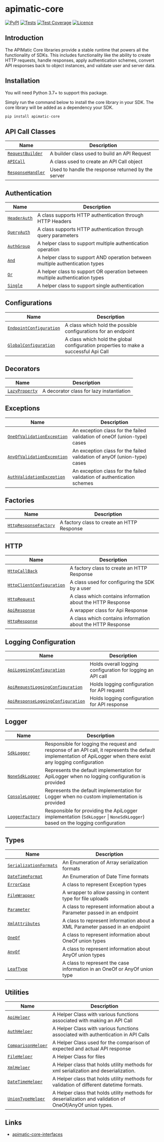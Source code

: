 # apimatic-core
[![PyPI][pypi-version]][apimatic-core-pypi-url]
[![Tests][test-badge]][test-url]
[![Test Coverage][test-coverage-url]][code-climate-url]
[![Licence][license-badge]][license-url]

## Introduction
The APIMatic Core libraries provide a stable runtime that powers all the functionality of SDKs. This includes functionality like the ability to create HTTP requests, handle responses, apply authentication schemes, convert API responses back to object instances, and validate user and server data.


## Installation
You will need Python 3.7+ to support this package.

Simply run the command below to install the core library in your SDK. The core library will be added as a dependency your SDK.

```php
pip install apimatic-core
```
## API Call Classes
| Name                                                        | Description                                                           |
|-------------------------------------------------------------|-----------------------------------------------------------------------|
| [`RequestBuilder`](apimatic_core/request_builder.py)        | A builder class used to build an API Request                          |
| [`APICall`](apimatic_core/api_call.py)                      | A class used to create an API Call object                             |
| [`ResponseHandler`](apimatic_core/response_handler.py )     | Used to handle the response returned by the server                    |


## Authentication
| Name                                                               | Description                                                                          |
|--------------------------------------------------------------------|--------------------------------------------------------------------------------------|
| [`HeaderAuth`](apimatic_core/authentication/header_auth.py)        | A class supports HTTP authentication through HTTP Headers                            |
| [`QueryAuth`](apimatic_core/authentication/query_auth.py)          | A class supports HTTP authentication through query parameters                        |
| [`AuthGroup`](apimatic_core/authentication/multiple/auth_group.py) | A helper class to support  multiple authentication operation                         |
| [`And`](apimatic_core/authentication/multiple/and_auth_group.py)   | A helper class to support AND operation between multiple authentication types        |
| [`Or`](apimatic_core/authentication/multiple/or_auth_group.py)     | A helper class to support OR operation between multiple authentication  types        |
| [`Single`](apimatic_core/authentication/multiple/single_auth.py)   | A helper class to support single authentication                                      |


## Configurations
| Name                                                                             | Description                                                                          |
|----------------------------------------------------------------------------------|--------------------------------------------------------------------------------------|
| [`EndpointConfiguration`](apimatic_core/configurations/endpoint_configuration.py)| A class which hold the possible configurations for an endpoint                       |
| [`GlobalConfiguration`](apimatic_core/configurations/global_configuration.py )   | A class which hold the global configuration properties to make a successful Api Call |

## Decorators
| Name                                                         | Description                                                                          |
|--------------------------------------------------------------|--------------------------------------------------------------------------------------|
| [`LazyProperty`](apimatic_core/decorators/lazy_property.py)  | A decorator class for lazy instantiation                                             |

## Exceptions
| Name                                                                                 | Description                                                              |
|--------------------------------------------------------------------------------------|--------------------------------------------------------------------------|
| [`OneOfValidationException`](apimatic_core/exceptions/oneof_validation_exception.py) | An exception class for the failed validation of oneOf (union-type) cases |
| [`AnyOfValidationException`](apimatic_core/exceptions/anyof_validation_exception.py) | An exception class for the failed validation of anyOf (union-type) cases |
| [`AuthValidationException`](apimatic_core/exceptions/auth_validation_exception.py)   | An exception class for the failed validation of authentication schemes   |

## Factories
| Name                                                                      | Description                                                                 |
|---------------------------------------------------------------------------|-----------------------------------------------------------------------------|
| [`HttpResponseFactory`](apimatic_core/factories/http_response_factory.py) | A factory class to create an HTTP Response                                  |

## HTTP
| Name                                                                                        | Description                                                 |
|---------------------------------------------------------------------------------------------|-------------------------------------------------------------|
| [`HttpCallBack`](apimatic_core/factories/http_response_factory.py)                          | A factory class to create an HTTP Response                  |
| [`HttpClientConfiguration`](apimatic_core/http/configurations/http_client_configuration.py) | A class used for configuring the SDK by a user              |
| [`HttpRequest`](apimatic_core/http/request/http_request.py)                                 | A class which contains information about the HTTP Response  |
| [`ApiResponse`](apimatic_core/http/response/api_response.py)                                | A wrapper class for Api Response                            |
| [`HttpResponse`](apimatic_core/http/response/http_response.py)                              | A class which contains information about the HTTP Response  |

## Logging Configuration
| Name                                                                                                 | Description                                                 |
|------------------------------------------------------------------------------------------------------|-------------------------------------------------------------|
| [`ApiLoggingConfiguration`](apimatic_core/logger/configuration/api_logging_configuration.py)         | Holds overall logging configuration for logging an API call |
| [`ApiRequestLoggingConfiguration`](apimatic_core/logger/configuration/api_logging_configuration.py)  | Holds logging configuration for API request                 |
| [`ApiResponseLoggingConfiguration`](apimatic_core/logger/configuration/api_logging_configuration.py) | Holds logging configuration for API response                |


## Logger
| Name                                                      | Description                                                                                                                                                       |
|-----------------------------------------------------------|-------------------------------------------------------------------------------------------------------------------------------------------------------------------|
| [`SdkLogger`](apimatic_core/logger/sdk_logger.py)         | Responsible for logging the request and response of an API call, it represents the default implementation of ApiLogger when there exist any logging configuration |
| [`NoneSdkLogger`](apimatic_core/logger/sdk_logger.py)     | Represents the default implementation for ApiLogger when no logging configuration is provided                                                                     |
| [`ConsoleLogger`](apimatic_core/logger/default_logger.py) | Represents the default implementation for Logger when no custom implementation is provided                                                                        |
| [`LoggerFactory`](apimatic_core/logger/sdk_logger.py)     | Responsible for providing the ApiLogger implementation (`SdkLogger` \| `NoneSdkLogger`) based on the logging configuration                                        |

## Types
| Name                                                                          | Description                                                                  |
|-------------------------------------------------------------------------------|------------------------------------------------------------------------------|
| [`SerializationFormats`](apimatic_core/types/array_serialization_format.py)   | An Enumeration of Array serialization formats                                |
| [`DateTimeFormat`](apimatic_core/types/datetime_format.py )                   | An Enumeration of Date Time formats                                          |
| [`ErrorCase`](apimatic_core/types/error_case.py )                             | A class to represent Exception types                                         |
| [`FileWrapper`](apimatic_core/types/file_wrapper.py)                          | A wrapper to allow passing in content type for file uploads                  |
| [`Parameter`](apimatic_core/types/parameter.py )                              | A class to represent information about a Parameter passed in an endpoint     |
| [`XmlAttributes`](apimatic_core/types/xml_attributes.py )                     | A class to represent information about a XML Parameter passed in an endpoint |
| [`OneOf`](apimatic_core/types/union_types/one_of.py )                         | A class to represent information about OneOf union types                     |
| [`AnyOf`](apimatic_core/types/union_types/any_of.py )                         | A class to represent information about AnyOf union types                     |
| [`LeafType`](apimatic_core/types/union_types/leaf_type.py )                   | A class to represent the case information in an OneOf or AnyOf union type    |

## Utilities
| Name                                                               | Description                                                                                              |
|--------------------------------------------------------------------|----------------------------------------------------------------------------------------------------------|
| [`ApiHelper`](apimatic_core/utilities/api_helper.py)               | A Helper Class with various functions associated with making an API Call                                 |
| [`AuthHelper`](apimatic_core/utilities/auth_helper.py)             | A Helper Class with various functions associated with authentication in API Calls                        |
| [`ComparisonHelper`](apimatic_core/utilities/comparison_helper.py) | A Helper Class used for the comparison of expected and actual API response                               |
| [`FileHelper`](apimatic_core/utilities/file_helper.py)             | A Helper Class for files                                                                                 |
| [`XmlHelper`](apimatic_core/utilities/xml_helper.py )              | A Helper class that holds utility methods for xml serialization and deserialization.                     |
| [`DateTimeHelper`](apimatic_core/utilities/datetime_helper.py )    | A Helper class that holds utility methods for validation of different datetime formats.                  |
| [`UnionTypeHelper`](apimatic_core/utilities/union_type_helper.py ) | A Helper class that holds utility methods for deserialization and validation of OneOf/AnyOf union types. |

## Links
* [apimatic-core-interfaces](https://pypi.org/project/apimatic-core-interfaces/)


[pypi-version]: https://img.shields.io/pypi/v/apimatic-core
[apimatic-core-pypi-url]: https://pypi.org/project/apimatic-core/
[test-badge]: https://github.com/apimatic/core-lib-python/actions/workflows/test-runner.yml/badge.svg
[test-url]: https://github.com/apimatic/core-lib-python/actions/workflows/test-runner.yml
[code-climate-url]: https://codeclimate.com/github/apimatic/core-lib-python
[maintainability-url]: https://api.codeclimate.com/v1/badges/32e7abfdd4d27613ae76/maintainability
[test-coverage-url]: https://api.codeclimate.com/v1/badges/32e7abfdd4d27613ae76/test_coverage
[license-badge]: https://img.shields.io/badge/licence-MIT-blue
[license-url]: LICENSE
